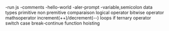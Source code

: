 -run js
-comments
-hello-world
-aler-prompt
-variable,semicolon
data types
primitive non premitive
comparaison
logical operator
bitwise operator
mathsoperator
increment(++)/decrement(--)
loops
if
ternary operator
switch case
break-continue
function
hoisting